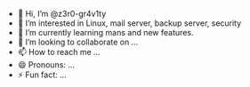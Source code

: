 - 👋 Hi, I’m @z3r0-gr4v1ty
- 👀 I’m interested in Linux, mail server, backup server, security
- 🌱 I’m currently learning mans and new features.
- 💞️ I’m looking to collaborate on ...
- 📫 How to reach me ...
- 😄 Pronouns: ...
- ⚡ Fun fact: ...

<!---
z3r0-gr4v1tY/z3r0-gr4v1tY is a ✨ special ✨ repository because its `README.md` (this file) appears on your GitHub profile.
You can click the Preview link to take a look at your changes.
--->
